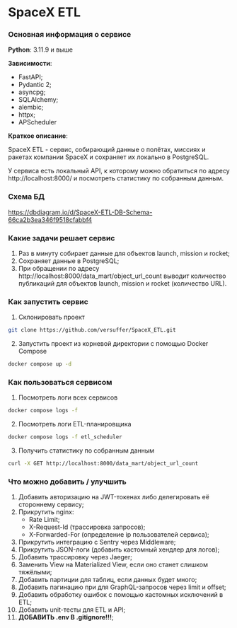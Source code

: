# SpaceX ETL
### Основная информация о сервисе

**Python**: 3.11.9 и выше

**Зависимости**: 
   - FastAPI;
   - Pydantic 2;
   - asyncpg;
   - SQLAlchemy;
   - alembic;
   - httpx;
   - APScheduler

**Краткое описание**: 

SpaceX ETL - сервис, собирающий данные о полётах, миссиях и ракетах компании SpaceX
и сохраняет их локально в PostgreSQL.

У сервиса есть локальный API, к которому можно обратиться по адресу http://localhost:8000/
и посмотреть статистику по собранным данным.

### Схема БД
https://dbdiagram.io/d/SpaceX-ETL-DB-Schema-66ca2b3ea346f9518cfabbf4

### Какие задачи решает сервис
1) Раз в минуту собирает данные для объектов launch, mission и rocket;
2) Сохраняет данные в PostgreSQL;
3) При обращении по адресу http://localhost:8000/data_mart/object_url_count
выводит количество публикаций для объектов launch, mission и rocket (количество URL).

### Как запустить сервис
1) Склонировать проект
```bash
git clone https://github.com/versuffer/SpaceX_ETL.git
```
2) Запустить проект из корневой директории с помощью Docker Compose
```bash
docker compose up -d
```

### Как пользоваться сервисом
1) Посмотреть логи всех сервисов
```bash
docker compose logs -f
```
2) Посмотреть логи ETL-планировщика
```bash
docker compose logs -f etl_scheduler
```
3) Получить статистику по собранным данным
```bash
curl -X GET http://localhost:8000/data_mart/object_url_count
```

### Что можно добавить / улучшить
1) Добавить авторизацию на JWT-токенах либо делегировать её стороннему сервису;
2) Прикрутить nginx:
   - Rate Limit;
   - X-Request-Id (трассировка запросов);
   - X-Forwarded-For (определение ip пользователей сервиса);
3) Прикрутить интеграцию с Sentry через Middleware;
4) Прикрутить JSON-логи (добавить кастомный хендлер для логов);
5) Добавить трассировку через Jaeger;
6) Заменить View на Materialized View, если оно станет слишком тяжёлыми;
7) Добавить партиции для таблиц, если данных будет много;
8) Добавить пагинацию при для GraphQL-запросов через limit и offset;
9) Добавить обработку ошибок с помощью кастомных исключений в ETL;
10) Добавить unit-тесты для ETL и API;
11) **ДОБАВИТЬ .env В .gitignore!!!**;
